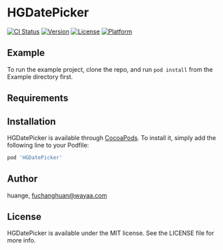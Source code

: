 # HGDatePicker

[![CI Status](https://img.shields.io/travis/huange/HGDatePicker.svg?style=flat)](https://travis-ci.org/huange/HGDatePicker)
[![Version](https://img.shields.io/cocoapods/v/HGDatePicker.svg?style=flat)](https://cocoapods.org/pods/HGDatePicker)
[![License](https://img.shields.io/cocoapods/l/HGDatePicker.svg?style=flat)](https://cocoapods.org/pods/HGDatePicker)
[![Platform](https://img.shields.io/cocoapods/p/HGDatePicker.svg?style=flat)](https://cocoapods.org/pods/HGDatePicker)

## Example

To run the example project, clone the repo, and run `pod install` from the Example directory first.

## Requirements

## Installation

HGDatePicker is available through [CocoaPods](https://cocoapods.org). To install
it, simply add the following line to your Podfile:

```ruby
pod 'HGDatePicker'
```

## Author

huange, fuchanghuan@wayaa.com

## License

HGDatePicker is available under the MIT license. See the LICENSE file for more info.
